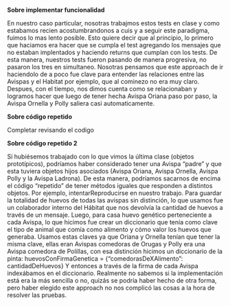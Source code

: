 
**Sobre implementar funcionalidad**
 
 En nuestro caso particular, nosotras trabajmos estos tests en clase y como estabamos recien acostumbrandonos a cuis y a seguir este paradigma, fuimos lo mas lento posible. Esto quiere decir que al principio, lo primero que haciamos era hacer que se cumpla el test agregando los mensajes que no estaban implentados y haciendo returns que cumplan con los tests. De esta manera, nuestros tests fueron pasando de manera progresiva, no pasaron los tres en simultaneo. Nosotras pensamos que este approach de ir haciendolo de a poco fue clave para entender las relaciones entre las Avispas y el Habitat por ejemplo, que al cominezo no era muy claro. Despues, con el tiempo, nos dimos cuenta como se relacionaban y logramos hacer que luego de tener hecha Avispa Oriana paso por paso, la Avispa Ornella y Polly saliera casi automaticamente.
  
  **Sobre código repetido**
  
  Completar revisando el codigo
  
  **Sobre código repetido 2**
  

Si hubiésemos trabajado con lo que vimos la última clase (objetos prototípicos), podríamos haber considerado tener una Avispa “padre” y que esta tuviera objetos hijos asociados (Avispa Oriana, Avispa Ornella, Avispa Polly y la Avispa Ladrona).
De esta manera, podríamos sacarnos de encima el código “repetido” de tener métodos iguales que responden a distintos objetos. Por ejemplo, intentarReproducirse en nuestro trabajo.
Para guardar la totalidad de huevos de todas las avispas sin distinción, lo que usamos fue un colaborador interno del Hábitat que nos devolvía la cantidad de huevos a través de un mensaje.
Luego, para casa huevo genético perteneciente a cada Avispa, lo que hicimos fue crear un diccionario que tenía como clave el tipo de animal que comía como alimento y cómo valor los huevos que generaba.
Usamos estas claves ya que Oriana y Ornella tenían que tener la misma clave, ellas eran Avispas comedoras de Orugas y Polly era una Avispa comedora de Polillas, con esa distinción hicimos un diccionario de la pinta: huevosConFirmaGenetica = {“comedorasDeXAlimento”: cantidadDeHuevos}
Y entonces a través de la firma de cada Avispa indexábamos en el diccionario.
Realmente no sabemos si la implementación está era la más sencilla o no, quizás se podría haber hecho de otra forma, pero haber elegido este approach no nos complicó las cosas a la hora de resolver las pruebas.

